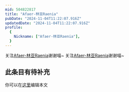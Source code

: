 ```yaml
---
mid: 504822817
title: "Afaer-林亚Raenia"
pubDate: "2024-11-04T11:22:07.916Z"
updatedDate: "2024-11-04T11:22:07.916Z"
profile:
  {
    Nickname: ["Afaer-林亚Raenia"],
  }
---
```


关注[Afaer-林亚Raenia](https://space.bilibili.com/504822817)谢谢喵~ 关注[Afaer-林亚Raenia](https://space.bilibili.com/504822817)谢谢喵~

## 此条目有待补充
你可以在[这里](https://github.com/Yuhanawa/VTuber.ICU-Content/edit/master/v/Afaer-林亚Raenia/index.md)编辑本文
